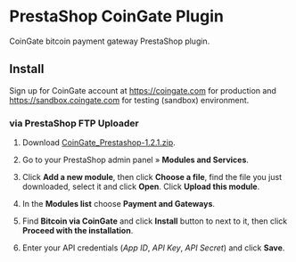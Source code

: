# PrestaShop CoinGate Plugin

CoinGate bitcoin payment gateway PrestaShop plugin.

## Install

Sign up for CoinGate account at https://coingate.com for production and https://sandbox.coingate.com for testing (sandbox) environment.

### via PrestaShop FTP Uploader

1. Download [CoinGate_Prestashop-1.2.1.zip](https://github.com/coingate/prestashop-plugin/releases/download/v1.2.1/CoinGate_Prestashop-1.2.1.zip).

2. Go to your PrestaShop admin panel » **Modules and Services**.

3. Click **Add a new module**, then click **Choose a file**, find the file you just downloaded, select it and click **Open**. Click **Upload this module**.

4. In the **Modules list** choose **Payment and Gateways**.

5. Find **Bitcoin via CoinGate** and click **Install** button to next to it, then click **Proceed with the installation**.

6. Enter your API credentials (*App ID*, *API Key*, *API Secret*) and click **Save**.
